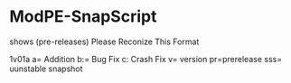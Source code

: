 ModPE-SnapScript
================

shows (pre-releases) Please Reconize This Format

1v01a a= Addition b:= Bug Fix c: Crash Fix
v= version pr=prerelease sss= uunstable snapshot

